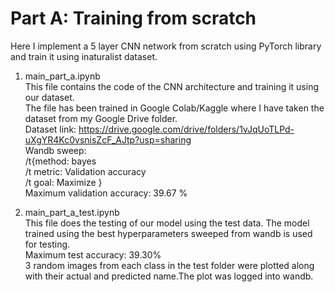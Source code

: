 # Part A: Training from scratch

Here I implement a 5 layer CNN network from scratch using PyTorch library and train it using inaturalist dataset. <br>

1. main_part_a.ipynb <br>
This file contains the code of the CNN architecture and training it using our dataset. <br>
The file has been trained in Google Colab/Kaggle where I have taken the dataset from my Google Drive folder. <br>
Dataset link:  https://drive.google.com/drive/folders/1vJqUoTLPd-uXgYR4Kc0vsnisZcF_AJtp?usp=sharing  <br>
Wandb sweep: <br>
/t{method: bayes <br>
/t metric: Validation accuracy <br>
/t goal: Maximize }<br>
Maximum validation accuracy: 39.67 % <br>

2. main_part_a_test.ipynb <br>
This file does the testing of our model using the test data. The model trained using the best hyperparameters sweeped from wandb is used for testing. <br>
Maximum test accuracy: 39.30% <br>
3 random images from each class in the test folder were plotted along with their actual and predicted name.The plot was logged into wandb. 
